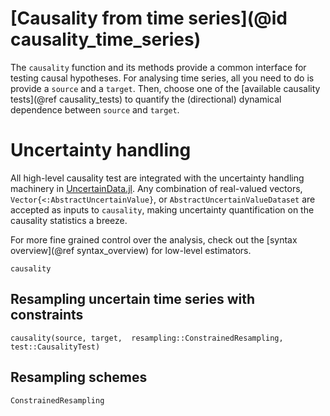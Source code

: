 
# [Causality from time series](@id causality_time_series)

The `causality` function and its methods provide a common interface for testing causal hypotheses.
For analysing time series, all you need to do is provide a `source` and a `target`. Then, choose 
one of the [available causality tests](@ref causality_tests) to quantify the (directional)
dynamical dependence between `source` and `target`.

# Uncertainty handling 

All high-level causality test are integrated with the uncertainty handling machinery in 
[UncertainData.jl](https://github.com/kahaaga/UncertainData.jl). Any combination of real-valued vectors, `Vector{<:AbstractUncertainValue}`,
or `AbstractUncertainValueDataset` are accepted as inputs to `causality`, making uncertainty
quantification on the causality statistics a breeze.

For more fine grained control over the analysis, check out the [syntax overview](@ref syntax_overview) for low-level estimators.

```@docs
causality
```

## Resampling uncertain time series with constraints

```@docs
causality(source, target,  resampling::ConstrainedResampling, test::CausalityTest)
```

## Resampling schemes

```@docs
ConstrainedResampling
```
